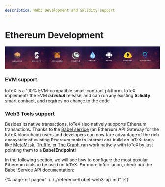 ```yaml
---
description: Web3 Development and Solidity support
---
```


# Ethereum Development

![](../../../.gitbook/assets/image%20%2859%29.png)

### EVM support

IoTeX is a 100% EVM-compatible smart-contract platform. IoTeX implements the EVM _**Istanbul**_ release, and can run any existing **Solidity** smart contract, and requires no change to the code. 

### Web3 Tools support

Besides its native transactions, IoTeX also natively supports Ethereum transactions. Thanks to the [Babel service](../../../reference/babel-web3-api.md) \(an Ethereum API Gateway for the IoTeX blockchain\) users and developers can now take advantage of the rich ecosystem of existing Ethereum tools to interact and build on IoTeX: tools like [MetaMask](../../iotex-wallets/metamask.md), [Truffle](truffle.md), or [The Graph ](subgraph.md)can work natively with IoTeX by just pointing them to a **Babel Endpoint**!

In the following section, we will see how to configure the most popular Ethereum tools to be used on IoTeX. For more information, check out the Babel Service API documentation:

{% page-ref page="../../../reference/babel-web3-api.md" %}

